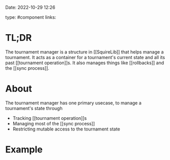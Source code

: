 Date: 2022-10-29 12:26

type: #component
links: 

# TL;DR
The tournament manager is a structure in [[SquireLib]] that helps manage a tournament. It acts as a container for a tournament's current state and all its past [[tournament operation]]s. It also manages things like [[rollbacks]] and the [[sync process]].

# About
The tournament manager has one primary usecase, to manage a tournament's state through
- Tracking [[tournament operation]]s
- Managing most of the [[sync process]]
- Restricting mutable access to the tournament state


# Example

